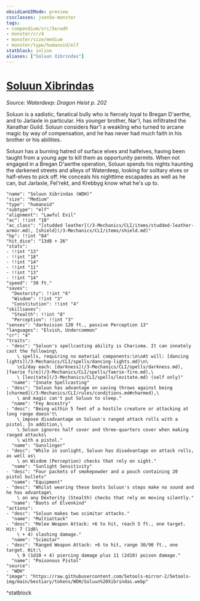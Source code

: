 ```yaml
---
obsidianUIMode: preview
cssclasses: json5e-monster
tags:
- compendium/src/5e/wdh
- monster/cr/4
- monster/size/medium
- monster/type/humanoid/elf
statblock: inline
aliases: ["Soluun Xibrindas"]
---
```

# [Soluun Xibrindas](3-Mechanics\CLI\bestiary\npc/soluun-xibrindas-wdh.md)
*Source: Waterdeep: Dragon Heist p. 202*  

Soluun is a sadistic, fanatical bully who is fiercely loyal to Bregan D'aerthe, and to Jarlaxle in particular. His younger brother, Nar'l, has infiltrated the Xanathar Guild. Soluun considers Nar'l a weakling who turned to arcane magic by way of compensation, and he has never had much faith in his brother or his abilities.

Soluun has a burning hatred of surface elves and halfelves, having been taught from a young age to kill them as opportunity permits. When not engaged in a Bregan D'aerthe operation, Soluun spends his nights haunting the darkened streets and alleys of Waterdeep, looking for solitary elves or half-elves to pick off. He conceals his nighttime escapades as well as he can, but Jarlaxle, Fel'rekt, and Krebbyg know what he's up to.

```statblock
"name": "Soluun Xibrindas (WDH)"
"size": "Medium"
"type": "humanoid"
"subtype": "elf"
"alignment": "Lawful Evil"
"ac": !!int "18"
"ac_class": "[studded leather](/3-Mechanics/CLI/items/studded-leather-armor.md), [shield](/3-Mechanics/CLI/items/shield.md)"
"hp": !!int "84"
"hit_dice": "13d8 + 26"
"stats":
- !!int "13"
- !!int "18"
- !!int "14"
- !!int "11"
- !!int "13"
- !!int "14"
"speed": "30 ft."
"saves":
  "Dexterity": !!int "6"
  "Wisdom": !!int "3"
  "Constitution": !!int "4"
"skillsaves":
  "Stealth": !!int "8"
  "Perception": !!int "3"
"senses": "darkvision 120 ft., passive Perception 13"
"languages": "Elvish, Undercommon"
"cr": "4"
"traits":
- "desc": "Soluun's spellcasting ability is Charisma. It can innately cast the following\
    \ spells, requiring no material components:\n\nAt will: [dancing lights](/3-Mechanics/CLI/spells/dancing-lights.md)\n\
    \n1/day each: [darkness](/3-Mechanics/CLI/spells/darkness.md), [faerie fire](/3-Mechanics/CLI/spells/faerie-fire.md),\
    \ [levitate](/3-Mechanics/CLI/spells/levitate.md) (self only)"
  "name": "Innate Spellcasting"
- "desc": "Soluun has advantage on saving throws against being [charmed](/3-Mechanics/CLI/rules/conditions.md#charmed),\
    \ and magic can't put Soluun to sleep."
  "name": "Fey Ancestry"
- "desc": "Being within 5 feet of a hostile creature or attacking at long range doesn't\
    \ impose disadvantage on Soluun's ranged attack rolls with a pistol. In addition,\
    \ Soluun ignores half cover and three-quarters cover when making ranged attacks\
    \ with a pistol."
  "name": "Gunslinger"
- "desc": "While in sunlight, Soluun has disadvantage on attack rolls, as well as\
    \ on Wisdom (Perception) checks that rely on sight."
  "name": "Sunlight Sensitivity"
- "desc": "Four packets of smokepowder and a pouch containing 20 pistol bullets"
  "name": "Equipment"
- "desc": "Whilst wearing these boots Soluun's steps make no sound and he has advantage\
    \ on any Dexterity (Stealth) checks that rely on moving silently."
  "name": "Boots of Elvenkind"
"actions":
- "desc": "Soluun makes two scimitar attacks."
  "name": "Multiattack"
- "desc": "Melee Weapon Attack: +6 to hit, reach 5 ft., one target. Hit: 7 (1d6\
    \ + 4) slashing damage."
  "name": "Scimitar"
- "desc": "Ranged Weapon Attack: +6 to hit, range 30/90 ft., one target. Hit:\
    \ 9 (1d10 + 4) piercing damage plus 11 (2d10) poison damage."
  "name": "Poisonous Pistol"
"source":
- "WDH"
"image": "https://raw.githubusercontent.com/5etools-mirror-2/5etools-img/main/bestiary/tokens/WDH/Soluun%20Xibrindas.webp"
```
^statblock